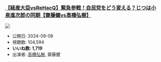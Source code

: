 ### [【経産大臣vsReHacQ】緊急参戦！自民党をどう変える？じつは小泉進次郎の同期【齋藤健vs高橋弘樹】](https://www.youtube.com/watch?v=0t5Zw3UY7pY)
[![](https://img.youtube.com/vi/0t5Zw3UY7pY/sddefault.jpg)](https://www.youtube.com/watch?v=0t5Zw3UY7pY)
-   公開日: 2024-09-08
-   視聴数: 104,594
-   **いいね数: 1,719**
-   出演者: [高橋弘樹](/rehacq_fan/people/高橋弘樹 "wikilink"), 齋藤健
